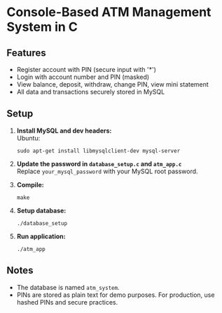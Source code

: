 # Console-Based ATM Management System in C

## Features

- Register account with PIN (secure input with '*')
- Login with account number and PIN (masked)
- View balance, deposit, withdraw, change PIN, view mini statement
- All data and transactions securely stored in MySQL

## Setup

1. **Install MySQL and dev headers:**  
   Ubuntu:
   ```
   sudo apt-get install libmysqlclient-dev mysql-server
   ```

2. **Update the password in `database_setup.c` and `atm_app.c`**  
   Replace `your_mysql_password` with your MySQL root password.

3. **Compile:**
   ```
   make
   ```

4. **Setup database:**
   ```
   ./database_setup
   ```

5. **Run application:**
   ```
   ./atm_app
   ```

## Notes

- The database is named `atm_system`.
- PINs are stored as plain text for demo purposes. For production, use hashed PINs and secure practices.